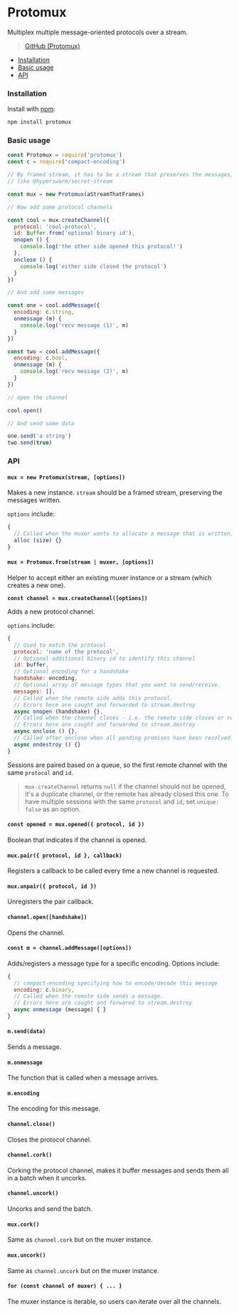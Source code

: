 
# Protomux

Multiplex multiple message-oriented protocols over a stream.

>[GitHub (Protomux)](https://github.com/mafintosh/protomux)

* [Installation](protomux.md#installation)
* [Basic usage](protomux.md#basic-usage)
* [API](protomux.md#api)

### Installation

Install with [npm](https://www.npmjs.com/):

```bash
npm install protomux
```

### Basic usage

```javascript
const Protomux = require('protomux')
const c = require('compact-encoding')

// By framed stream, it has to be a stream that preserves the messages, i.e. something that length prefixes
// like @hyperswarm/secret-stream

const mux = new Protomux(aStreamThatFrames)

// Now add some protocol channels

const cool = mux.createChannel({
  protocol: 'cool-protocol',
  id: Buffer.from('optional binary id'),
  onopen () {
    console.log('the other side opened this protocol!')
  },
  onclose () {
    console.log('either side closed the protocol')
  }
})

// And add some messages

const one = cool.addMessage({
  encoding: c.string,
  onmessage (m) {
    console.log('recv message (1)', m)
  }
})

const two = cool.addMessage({
  encoding: c.bool,
  onmessage (m) {
    console.log('recv message (2)', m)
  }
})

// open the channel

cool.open()

// And send some data

one.send('a string')
two.send(true)
```

### API

#### **`mux = new Protomux(stream, [options])`**

Makes a new instance. `stream` should be a framed stream, preserving the messages written.

`options` include:

```javascript
{
  // Called when the muxer wants to allocate a message that is written, defaults to Buffer.allocUnsafe.
  alloc (size) {}
}
```

#### **`mux = Protomux.from(stream | muxer, [options])`**

Helper to accept either an existing muxer instance or a stream (which creates a new one).

**`const channel = mux.createChannel([options])`**

Adds a new protocol channel.

`options` include:

```javascript
{
  // Used to match the protocol
  protocol: 'name of the protocol',
  // Optional additional binary id to identify this channel
  id: buffer,
  // Optional encoding for a handshake
  handshake: encoding,
  // Optional array of message types that you want to send/receive.
  messages: [],
  // Called when the remote side adds this protocol.
  // Errors here are caught and forwarded to stream.destroy
  async onopen (handshake) {},
  // Called when the channel closes - i.e. the remote side closes or rejects this protocol or we closed it.
  // Errors here are caught and forwarded to stream.destroy
  async onclose () {},
  // Called after onclose when all pending promises have been resolved.
  async ondestroy () {}
}
```

Sessions are paired based on a queue, so the first remote channel with the same `protocol` and `id`.

> `mux.createChannel` returns `null` if the channel should not be opened, it's a duplicate channel, or the remote has already closed this one. To have multiple sessions with the same `protocol` and `id`, set `unique: false` as an option.

#### **`const opened = mux.opened({ protocol, id })`**

Boolean that indicates if the channel is opened.

#### **`mux.pair({ protocol, id }, callback)`**

Registers a callback to be called every time a new channel is requested.

#### **`mux.unpair({ protocol, id })`**

Unregisters the pair callback.

#### **`channel.open([handshake])`**

Opens the channel.

#### **`const m = channel.addMessage([options])`**

Adds/registers a message type for a specific encoding. Options include:

```javascript
{
  // compact-encoding specifying how to encode/decode this message
  encoding: c.binary,
  // Called when the remote side sends a message.
  // Errors here are caught and forwared to stream.destroy
  async onmessage (message) { }
}
```

#### **`m.send(data)`**

Sends a message.

#### **`m.onmessage`**

The function that is called when a message arrives.

#### **`m.encoding`**

The encoding for this message.

#### **`channel.close()`**

Closes the protocol channel.

#### **`channel.cork()`**

Corking the protocol channel, makes it buffer messages and sends them all in a batch when it uncorks.

#### **`channel.uncork()`**

Uncorks and send the batch.

#### **`mux.cork()`**

Same as `channel.cork` but on the muxer instance.

#### **`mux.uncork()`**

Same as `channel.uncork` but on the muxer instance.

#### **`for (const channel of muxer) { ... }`**

The muxer instance is iterable, so users can iterate over all the channels.
